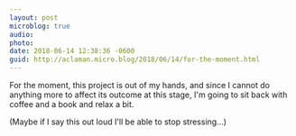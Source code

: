 ```yaml
---
layout: post
microblog: true
audio: 
photo: 
date: 2018-06-14 12:38:36 -0600
guid: http://aclaman.micro.blog/2018/06/14/for-the-moment.html
---
```

For the moment, this project is out of my hands, and since I cannot do anything more to affect its outcome at this stage, I'm going to sit back with coffee and a book and relax a bit.

(Maybe if I say this out loud I'll be able to stop stressing…)
